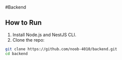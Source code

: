 #Backend
## How to Run
1. Install Node.js and NestJS CLI.
2. Clone the repo:
```bash
git clone https://github.com/noob-4010/backend.git
cd backend
